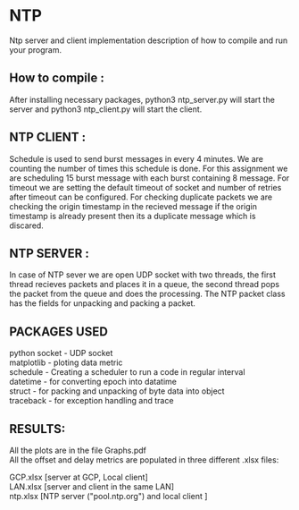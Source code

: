 # NTP
Ntp server and client implementation
description of how to compile and run your program.

## How to compile :
  After installing necessary packages, python3 ntp_server.py will start the server and python3 ntp_client.py will start the client.


## NTP CLIENT : 
  Schedule is used to send burst messages in every 4 minutes. We are counting the number of times this schedule is done. For this assignment we are scheduling 15 burst message with each burst containing 8 message. 
  For timeout we are setting the default timeout of socket and number of retries after timeout can be configured. 
  For checking duplicate packets we are checking the origin timestamp in the recieved message if the origin timestamp is already present then its a duplicate message which is discared. 
  
## NTP SERVER : 
  In case of NTP sever we are open UDP socket with two threads, the first thread recieves packets and places it in a queue, the second thread pops the packet from the queue and does the processing. The NTP packet class has the fields for unpacking and packing a packet.

## PACKAGES USED
python socket - UDP socket <br/>
matplotlib - ploting data metric <br/>
schedule - Creating a scheduler to run a code in regular interval <br/>
datetime -  for converting epoch into datatime <br/>
struct -  for packing and unpacking of byte data into object <br/>
traceback -  for exception handling and trace <br/>
## RESULTS:

All the plots are in the file Graphs.pdf <br/>
All the offset and delay metrics are populated in three different .xlsx files: <br/>

GCP.xlsx [server at GCP, Local client] <br/>
LAN.xlsx [server and client in the same LAN] <br/>
ntp.xlsx [NTP server ("pool.ntp.org")  and local client ] <br/>

